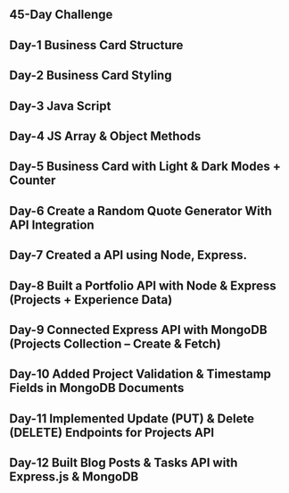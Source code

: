 ## 45-Day Challenge  
## Day-1 Business Card Structure  
## Day-2 Business Card Styling  
## Day-3 Java Script  
## Day-4 JS Array & Object Methods  
## Day-5 Business Card with Light & Dark Modes + Counter  
## Day-6 Create a Random Quote Generator With API Integration  
## Day-7 Created a API using Node, Express.  
## Day-8 Built a Portfolio API with Node & Express (Projects + Experience Data)  
## Day-9 Connected Express API with MongoDB (Projects Collection – Create & Fetch)  
## Day-10 Added Project Validation & Timestamp Fields in MongoDB Documents  
## Day-11 Implemented Update (PUT) & Delete (DELETE) Endpoints for Projects API
## Day-12 Built Blog Posts & Tasks API with Express.js & MongoDB
